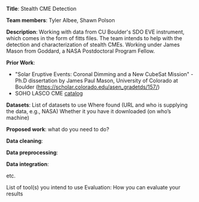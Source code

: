 


**Title**: Stealth CME Detection 

**Team members**: Tyler Albee, Shawn Polson

**Description**: Working with data from CU Boulder's SDO EVE instrument, which comes in the form of fitts files. The team intends to help with the detection and characterization of stealth CMEs. Working under James Mason from Goddard, a NASA Postdoctoral Program Fellow. 

**Prior Work**: 
 - "Solar Eruptive Events: Coronal Dimming and a New CubeSat Mission" - Ph.D dissertation by James Paul Mason, University of Colorado at Boulder (https://scholar.colorado.edu/asen_gradetds/157/)
 - SOHO LASCO CME [catalog](https://cdaw.gsfc.nasa.gov/CME_list/UNIVERSAL/2010_05/univ2010_05.html)

**Datasets**: 
List of datasets to use
Where found (URL and who is supplying the data, e.g., NASA) 
Whether it you have it downloaded (on who’s machine)

**Proposed work**: what do you need to do?

**Data cleaning**:

**Data preprocessing**:

**Data integration**:

etc.

List of tool(s) you intend to use
Evaluation: How you can evaluate your results 
